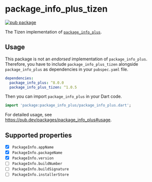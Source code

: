 # package_info_plus_tizen

[![pub package](https://img.shields.io/pub/v/package_info_plus_tizen.svg)](https://pub.dev/packages/package_info_plus_tizen)

The Tizen implementation of [`package_info_plus`](https://pub.dev/packages/package_info_plus).

## Usage

This package is not an _endorsed_ implementation of `package_info_plus`. Therefore, you have to include `package_info_plus_tizen` alongside `package_info_plus` as dependencies in your `pubspec.yaml` file.

```yaml
dependencies:
  package_info_plus: ^8.0.0
  package_info_plus_tizen: ^1.0.5
```

Then you can import `package_info_plus` in your Dart code.

```dart
import 'package:package_info_plus/package_info_plus.dart';
```

For detailed usage, see https://pub.dev/packages/package_info_plus#usage.

## Supported properties

- [x] `PackageInfo.appName`
- [x] `PackageInfo.packageName`
- [x] `PackageInfo.version`
- [ ] `PackageInfo.buildNumber`
- [ ] `PackageInfo.buildSignature`
- [ ] `PackageInfo.installerStore`
